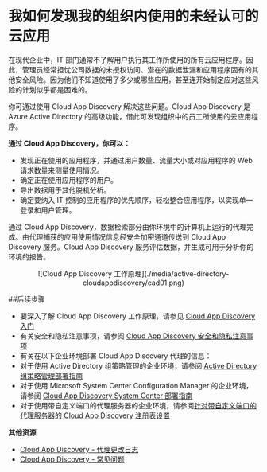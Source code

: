 <properties 
	pageTitle="我如何发现我的组织内使用的未经认可的云应用" 
	description="本主题介绍 Cloud App Discvery 的定义和用途。" 
	services="active-directory" 
	documentationCenter="" 
	authors="markusvi" 
	manager="swadhwa" 
	editor="lisatoft"/>

<tags 
	ms.service="active-directory" 
	ms.date="07/23/2015" 
	wacn.date="08/29/2015"/>

# 我如何发现我的组织内使用的未经认可的云应用

在现代企业中，IT 部门通常不了解用户执行其工作所使用的所有云应用程序。因此，管理员经常担忧公司数据的未授权访问、潜在的数据泄漏和应用程序固有的其他安全风险。因为他们不知道使用了多少或哪些应用，甚至连开始制定应对这些风险的计划似乎都是困难的。

你可通过使用 Cloud App Discovery 解决这些问题。Cloud App Discovery 是 Azure Active Directory 的高级功能，借此可发现组织中的员工所使用的云应用程序。


**通过 Cloud App Discovery，你可以：**

* 发现正在使用的应用程序，并通过用户数量、流量大小或对应用程序的 Web 请求数量来测量使用情况。 
* 确定正在使用应用程序的用户。 
* 导出数据用于其他脱机分析。 
* 确定要纳入 IT 控制的应用程序的优先顺序，轻松整合应用程序，以实现单一登录和用户管理。 

通过 Cloud App Discovery，数据检索部分由你环境中的计算机上运行的代理完成。由代理捕获的应用使用情况信息经安全加密通道传送到 Cloud App Discovery 服务。Cloud App Discovery 服务评估数据，并生成可用于分析你的环境的报告。


<center>![Cloud App Discovery 工作原理](./media/active-directory-cloudappdiscovery/cad01.png)</center>

##后续步骤


* 要深入了解 Cloud App Discovery 工作原理，请参见 [Cloud App Discovery 入门](http://social.technet.microsoft.com/wiki/contents/articles/30962.getting-started-with-cloud-app-discovery.aspx) 
* 有关安全和隐私注意事项，请参阅 [Cloud App Discovery 安全和隐私注意事项](/documentation/articles/active-directory-cloudappdiscovery-security-and-privacy-considerations) 
* 有关在以下企业环境部署 Cloud App Discovery 代理的信息： 
 * 对于使用 Active Directory 组策略管理的企业环境，请参阅 [Active Directory 组策略管理部署指南](http://social.technet.microsoft.com/wiki/contents/articles/30965.cloud-app-discovery-group-policy-deployment-guide.aspx) 
 * 对于使用 Microsoft System Center Configuration Manager 的企业环境，请参阅 [Cloud App Discovery System Center 部署指南](http://social.technet.microsoft.com/wiki/contents/articles/30968.cloud-app-discovery-system-center-deployment-guide.aspx) 
 * 对于使用带自定义端口的代理服务器的企业环境，请参阅[针对带自定义端口的代理服务器的 Cloud App Discovery 注册表设置](/documentation/articles/active-directory-cloudappdiscovery-registry-settings-for-proxy-services) 





**其他资源**


* [Cloud App Discovery - 代理更改日志](http://social.technet.microsoft.com/wiki/contents/articles/24616.cloud-app-discovery-agent-changelog.aspx)
* [Cloud App Discovery - 常见问题](http://social.technet.microsoft.com/wiki/contents/articles/24037.cloud-app-discovery-frequently-asked-questions.aspx)

<!---HONumber=67-->